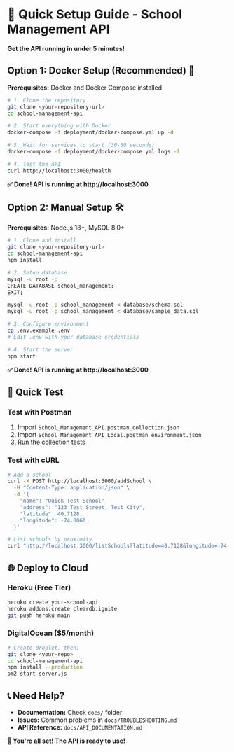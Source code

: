# 🚀 Quick Setup Guide - School Management API

**Get the API running in under 5 minutes!**

## Option 1: Docker Setup (Recommended) 🐳

**Prerequisites:** Docker and Docker Compose installed

```bash
# 1. Clone the repository
git clone <your-repository-url>
cd school-management-api

# 2. Start everything with Docker
docker-compose -f deployment/docker-compose.yml up -d

# 3. Wait for services to start (30-60 seconds)
docker-compose -f deployment/docker-compose.yml logs -f

# 4. Test the API
curl http://localhost:3000/health
```

**✅ Done! API is running at http://localhost:3000**

## Option 2: Manual Setup 🛠️

**Prerequisites:** Node.js 18+, MySQL 8.0+

```bash
# 1. Clone and install
git clone <your-repository-url>
cd school-management-api
npm install

# 2. Setup database
mysql -u root -p
CREATE DATABASE school_management;
EXIT;

mysql -u root -p school_management < database/schema.sql
mysql -u root -p school_management < database/sample_data.sql

# 3. Configure environment
cp .env.example .env
# Edit .env with your database credentials

# 4. Start the server
npm start
```

**✅ Done! API is running at http://localhost:3000**

## 🧪 Quick Test

### Test with Postman
1. Import `School_Management_API.postman_collection.json`
2. Import `School_Management_API_Local.postman_environment.json`
3. Run the collection tests

### Test with cURL
```bash
# Add a school
curl -X POST http://localhost:3000/addSchool \
  -H "Content-Type: application/json" \
  -d '{
    "name": "Quick Test School",
    "address": "123 Test Street, Test City",
    "latitude": 40.7128,
    "longitude": -74.0060
  }'

# List schools by proximity
curl "http://localhost:3000/listSchools?latitude=40.7128&longitude=-74.0060"
```

## 🌐 Deploy to Cloud

### Heroku (Free Tier)
```bash
heroku create your-school-api
heroku addons:create cleardb:ignite
git push heroku main
```

### DigitalOcean ($5/month)
```bash
# Create droplet, then:
git clone <your-repo>
cd school-management-api
npm install --production
pm2 start server.js
```

## 📞 Need Help?

- **Documentation:** Check `docs/` folder
- **Issues:** Common problems in `docs/TROUBLESHOOTING.md`
- **API Reference:** `docs/API_DOCUMENTATION.md`

**🎉 You're all set! The API is ready to use!**
